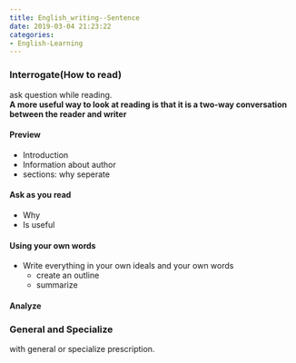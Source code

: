 ```yaml
---
title: English_writing--Sentence
date: 2019-03-04 21:23:22
categories:
- English-Learning
---
```

### Interrogate(How to read)
ask question while reading.  
**A more useful way to look at reading is that it is a two-way conversation between the reader and writer**  

#### Preview
- Introduction
- Information about author
- sections: why seperate

#### Ask as you read
- Why
- Is useful

#### Using your own words
- Write everything in your own ideals and your own  words
	- create an outline
	- summarize
#### Analyze


### General and Specialize
with general or specialize prescription.
